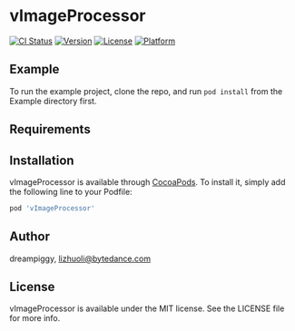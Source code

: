 # vImageProcessor

[![CI Status](http://img.shields.io/travis/dreampiggy/vImageProcessor.svg?style=flat)](https://travis-ci.org/dreampiggy/vImageProcessor)
[![Version](https://img.shields.io/cocoapods/v/vImageProcessor.svg?style=flat)](http://cocoapods.org/pods/vImageProcessor)
[![License](https://img.shields.io/cocoapods/l/vImageProcessor.svg?style=flat)](http://cocoapods.org/pods/vImageProcessor)
[![Platform](https://img.shields.io/cocoapods/p/vImageProcessor.svg?style=flat)](http://cocoapods.org/pods/vImageProcessor)

## Example

To run the example project, clone the repo, and run `pod install` from the Example directory first.

## Requirements

## Installation

vImageProcessor is available through [CocoaPods](http://cocoapods.org). To install
it, simply add the following line to your Podfile:

```ruby
pod 'vImageProcessor'
```

## Author

dreampiggy, lizhuoli@bytedance.com

## License

vImageProcessor is available under the MIT license. See the LICENSE file for more info.
